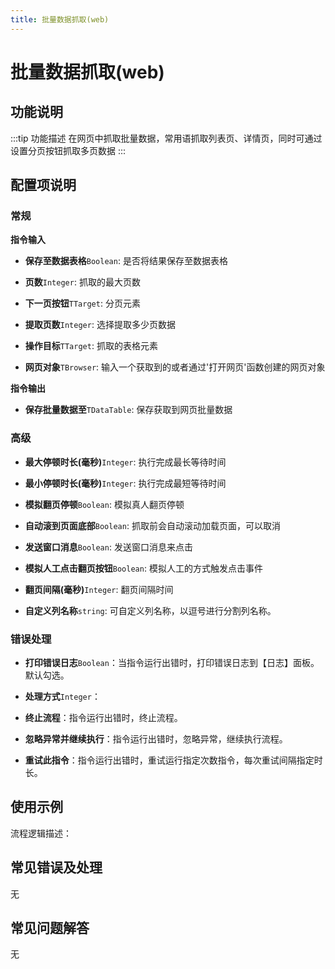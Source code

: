 ```yaml
---
title: 批量数据抓取(web)
---
```


# 批量数据抓取(web)

## 功能说明

:::tip 功能描述
在网页中抓取批量数据，常用语抓取列表页、详情页，同时可通过设置分页按钮抓取多页数据
:::

## 配置项说明

### 常规

**指令输入**

- **保存至数据表格**`Boolean`: 是否将结果保存至数据表格

- **页数**`Integer`: 抓取的最大页数

- **下一页按钮**`TTarget`: 分页元素

- **提取页数**`Integer`: 选择提取多少页数据

- **操作目标**`TTarget`: 抓取的表格元素

- **网页对象**`TBrowser`: 输入一个获取到的或者通过'打开网页'函数创建的网页对象


**指令输出**

- **保存批量数据至**`TDataTable`: 保存获取到网页批量数据

### 高级

- **最大停顿时长(毫秒)**`Integer`: 执行完成最长等待时间

- **最小停顿时长(毫秒)**`Integer`: 执行完成最短等待时间

- **模拟翻页停顿**`Boolean`: 模拟真人翻页停顿

- **自动滚到页面底部**`Boolean`: 抓取前会自动滚动加载页面，可以取消

- **发送窗口消息**`Boolean`: 发送窗口消息来点击

- **模拟人工点击翻页按钮**`Boolean`: 模拟人工的方式触发点击事件

- **翻页间隔(毫秒)**`Integer`: 翻页间隔时间

- **自定义列名称**`string`: 可自定义列名称，以逗号进行分割列名称。

### 错误处理

- **打印错误日志**`Boolean`：当指令运行出错时，打印错误日志到【日志】面板。默认勾选。

- **处理方式**`Integer`：

 - **终止流程**：指令运行出错时，终止流程。

 - **忽略异常并继续执行**：指令运行出错时，忽略异常，继续执行流程。

 - **重试此指令**：指令运行出错时，重试运行指定次数指令，每次重试间隔指定时长。

## 使用示例

流程逻辑描述：

## 常见错误及处理

无

## 常见问题解答

无

